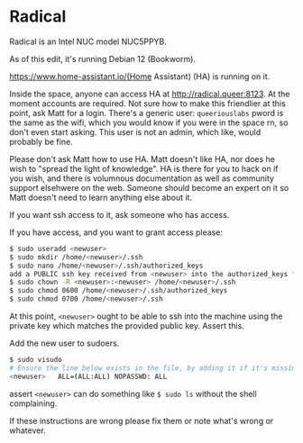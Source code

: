 <!-- TITLE: Radical (machine) -->
<!-- SUBTITLE: A machine running Home Assistant somewhere in QL, possibly by the DMX controller -->

# Radical
Radical is an Intel NUC model NUC5PPYB.

As of this edit, it's running Debian 12 (Bookworm).

https://www.home-assistant.io/(Home Assistant) (HA) is running on it.  

Inside the space, anyone can access HA at http://radical.queer:8123.  At the moment accounts are required.  Not sure how to make this friendlier at this point, ask Matt for a login.
There's a generic user: `queeriouslabs` pword is the same as the wifi, which you would know if you were in the space rn, so don't even start asking.  This user is not an admin, which like, would probably be fine.

Please don't ask Matt how to use HA.  Matt doesn't like HA, nor does he wish to "spread the light of knowledge".  HA is there for you to hack on if you wish, and there is volumnous documentation as well as community support elsehwere on the web.  Someone should become an expert on it so Matt doesn't need to learn anything else about it.

If you want ssh access to it, ask someone who has access.  

If you have access, and you want to grant access please:
```bash
$ sudo useradd <newuser>
$ sudo mkdir /home/<newuser>/.ssh
$ sudo nano /home/<newuser>/.ssh/authorized_keys
add a PUBLIC ssh key received from <newuser> into the authorized_keys file
$ sudo chown -R <newuser>:<newuser> /home/<newuser>/.ssh
$ sudo chmod 0600 /home/<newuser>/.ssh/authorized_keys
$ sudo chmod 0700 /home/<newuser>/.ssh
```

At this point, `<newuser>` ought to be able to ssh into the machine using the private key which matches the provided public key.  Assert this.

Add the new user to sudoers.

```bash
$ sudo visudo
# Ensure the line below exists in the file, by adding it if it's missing:
<newuser>   ALL=(ALL:ALL) NOPASSWD: ALL
```

assert `<newuser>` can do something like `$ sudo ls` without the shell complaining.

If these instructions are wrong please fix them or note what's wrong or whatever.